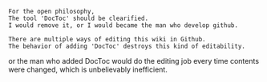 
~~~
For the open philosophy, 
The tool 'DocToc' should be clearified.
I would remove it, or I would became the man who develop github.

There are multiple ways of editing this wiki in Github.
The behavior of adding 'DocToc' destroys this kind of editability.
~~~

or the man who added DocToc would do the editing job every time contents were changed, which is unbelievably inefficient. 